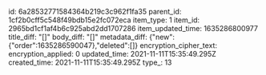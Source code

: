 id: 6a28532771584364b219c3c962f1fa35
parent_id: 1cf2b0cff5c548f49bdb15e2fc072eca
item_type: 1
item_id: 2965bd1cf1af4b6c925abd2dd1707286
item_updated_time: 1635286800977
title_diff: "[]"
body_diff: "[]"
metadata_diff: {"new":{"order":1635286590047},"deleted":[]}
encryption_cipher_text: 
encryption_applied: 0
updated_time: 2021-11-11T15:35:49.295Z
created_time: 2021-11-11T15:35:49.295Z
type_: 13